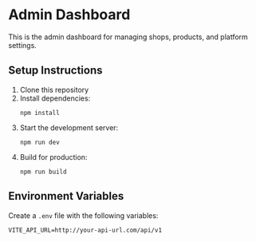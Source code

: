 
# Admin Dashboard

This is the admin dashboard for managing shops, products, and platform settings.

## Setup Instructions

1. Clone this repository
2. Install dependencies:
   ```
   npm install
   ```
3. Start the development server:
   ```
   npm run dev
   ```
4. Build for production:
   ```
   npm run build
   ```

## Environment Variables

Create a `.env` file with the following variables:
```
VITE_API_URL=http://your-api-url.com/api/v1
```
